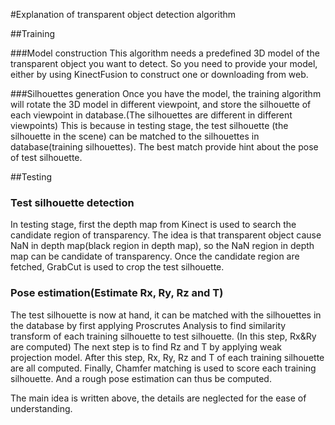#Explanation of transparent object detection algorithm

##Training

###Model construction
This algorithm needs a predefined 3D model of the transparent object you want to detect. 
So you need to provide your model, either by using KinectFusion to construct one or downloading from web.

###Silhouettes generation
Once you have the model, the training algorithm will rotate the 3D model in different viewpoint, and store the silhouette of each viewpoint in database.(The silhouettes are different in different viewpoints)
This is because in testing stage, the test silhouette (the silhouette in the scene) can be matched to the silhouettes in database(training silhouettes). The best match provide hint about the pose of test silhouette.

##Testing 
### Test silhouette detection
In testing stage, first the depth map from Kinect is used to search the candidate region of transparency. The idea is that transparent object cause NaN in depth map(black region in depth map), so the NaN region in depth map can be candidate of transparency. 
Once the candidate region are fetched, GrabCut is used to crop the test silhouette.

### Pose estimation(Estimate Rx, Ry, Rz and T)
The test silhouette is now at hand, it can be matched with the silhouettes in the database by first applying Proscrutes Analysis to find similarity transform of each training silhouette to test silhouette. (In this step, Rx&Ry are computed)
The next step is to find Rz and T by applying weak projection model. After this step, Rx, Ry, Rz and T of each training silhouette are all computed.
Finally, Chamfer matching is used to score each training silhouette. And a rough pose estimation can thus be computed.

The main idea is written above, the details are neglected for the ease of understanding. 
